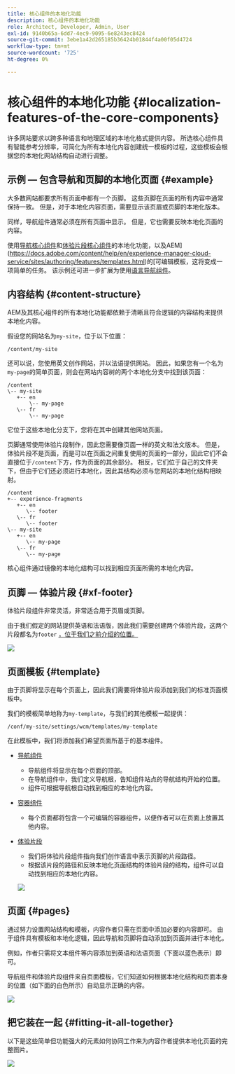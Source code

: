 ```yaml
---
title: 核心组件的本地化功能
description: 核心组件的本地化功能
role: Architect, Developer, Admin, User
exl-id: 9140b65a-6dd7-4ec9-9095-6e8243ec8424
source-git-commit: 3ebe1a42d265185b36424b01844f4a00f05d4724
workflow-type: tm+mt
source-wordcount: '725'
ht-degree: 0%

---
```


# 核心组件的本地化功能 {#localization-features-of-the-core-components}

许多网站要求以跨多种语言和地理区域的本地化格式提供内容。 所选核心组件具有智能参考分辨率，可简化为所有本地化内容创建统一模板的过程，这些模板会根据您的本地化网站结构自动进行调整。

## 示例 — 包含导航和页脚的本地化页面 {#example}

大多数网站都要求所有页面中都有一个页脚。 这些页脚在页面的所有内容中通常保持一致。 但是，对于本地化内容页面，需要显示该页眉或页脚的本地化版本。

同样，导航组件通常必须在所有页面中显示。 但是，它也需要反映本地化页面的内容。

使用[导航核心组件](/help/components/navigation.md)和[体验片段核心组件](/help/components/experience-fragment.md)的本地化功能，以及AEM](https://docs.adobe.com/content/help/en/experience-manager-cloud-service/sites/authoring/features/templates.html)的[可编辑模板，这将变成一项简单的任务。 该示例还可进一步扩展为使用[语言导航组件](/help/components/language-navigation.md)。

## 内容结构 {#content-structure}

AEM及其核心组件的所有本地化功能都依赖于清晰且符合逻辑的内容结构来提供本地化内容。

假设您的网站名为`my-site`，位于以下位置：

```
/content/my-site
```

还可以说，您使用英文创作网站，并以法语提供网站。 因此，如果您有一个名为`my-page`的简单页面，则会在网站内容树的两个本地化分支中找到该页面：

```
/content
\-- my-site
   +-- en
       \-- my-page
   \-- fr
       \-- my-page
```

它位于这些本地化分支下，您将在其中创建其他网站页面。

页脚通常使用体验片段制作，因此您需要像页面一样的英文和法文版本。 但是，体验片段不是页面，而是可以在页面之间重复使用的页面的一部分，因此它们不会直接位于`/content`下方，作为页面的其余部分。 相反，它们位于自己的文件夹下，但由于它们还必须进行本地化，因此其结构必须与您网站的本地化结构相映射。

```
/content
+-- experience-fragments
   +-- en
      \-- footer
   \-- fr
      \-- footer
\-- my-site
   +-- en
      \-- my-page
   \-- fr
      \-- my-page
```

核心组件通过镜像的本地化结构可以找到相应页面所需的本地化内容。

## 页脚 — 体验片段 {#xf-footer}

体验片段组件非常灵活，非常适合用于页眉或页脚。

由于我们假定的网站提供英语和法语版，因此我们需要创建两个体验片段，这两个片段都名为`footer` [，位于我们之前介绍的位置。](#content-structure)

![](/help/assets/screen-shot-2019-09-09-11.08.28.png)

## 页面模板 {#template}

由于页脚将显示在每个页面上，因此我们需要将体验片段添加到我们的标准页面模板中。

我们的模板简单地称为`my-template`，与我们的其他模板一起提供：

```
/conf/my-site/settings/wcm/templates/my-template
```

在此模板中，我们将添加我们希望页面所基于的基本组件。

* [导航组件](/help/components/navigation.md)
   * 导航组件将显示在每个页面的顶部。
   * 在导航组件中，我们定义导航根，告知组件站点的导航结构开始的位置。
   * 组件可根据导航根自动找到相应的本地化内容。
* [容器组件](/help/components/container.md)
   * 每个页面都将包含一个可编辑的容器组件，以便作者可以在页面上放置其他内容。
* [体验片段](/help/components/experience-fragment.md)
   * 我们将体验片段组件指向我们创作语言中表示页脚的片段路径。
   * 根据该片段的路径和反映本地化页面结构的体验片段的结构，组件可以自动找到相应的本地化内容。

   ![](/help/assets/screen-shot-2019-09-09-11.20.10.png)

## 页面 {#pages}

通过努力设置网站结构和模板，内容作者只需在页面中添加必要的内容即可。 由于组件具有模板和本地化逻辑，因此导航和页脚将自动添加到页面并进行本地化。

例如，作者只需将文本组件等内容添加到英语和法语页面（下面以蓝色表示）即可。

导航组件和体验片段组件来自页面模板，它们知道如何根据本地化结构和页面本身的位置（如下面的白色所示）自动显示正确的内容。

![](/help/assets/screen-shot-2019-09-09-11.22.14.png)

## 把它装在一起 {#fitting-it-all-together}

以下是这些简单但功能强大的元素如何协同工作来为内容作者提供本地化页面的完整图片。

![](/help/assets/screen-shot-2019-09-09-11.27.58.png)
